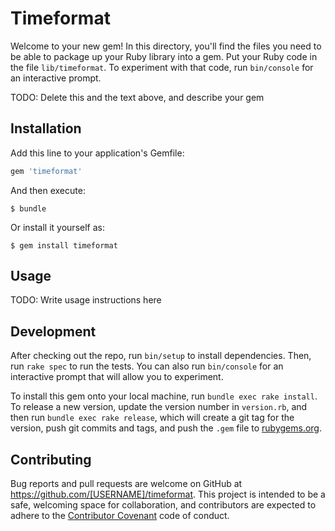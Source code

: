 # Timeformat

Welcome to your new gem! In this directory, you'll find the files you need to be able to package up your Ruby library into a gem. Put your Ruby code in the file `lib/timeformat`. To experiment with that code, run `bin/console` for an interactive prompt.

TODO: Delete this and the text above, and describe your gem

## Installation

Add this line to your application's Gemfile:

```ruby
gem 'timeformat'
```

And then execute:

    $ bundle

Or install it yourself as:

    $ gem install timeformat

## Usage

TODO: Write usage instructions here

## Development

After checking out the repo, run `bin/setup` to install dependencies. Then, run `rake spec` to run the tests. You can also run `bin/console` for an interactive prompt that will allow you to experiment.

To install this gem onto your local machine, run `bundle exec rake install`. To release a new version, update the version number in `version.rb`, and then run `bundle exec rake release`, which will create a git tag for the version, push git commits and tags, and push the `.gem` file to [rubygems.org](https://rubygems.org).

## Contributing

Bug reports and pull requests are welcome on GitHub at https://github.com/[USERNAME]/timeformat. This project is intended to be a safe, welcoming space for collaboration, and contributors are expected to adhere to the [Contributor Covenant](http://contributor-covenant.org) code of conduct.

